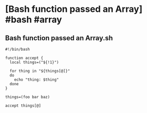 # [Bash function passed an Array] #bash #array

## Bash function passed an Array.sh

```shell
#!/bin/bash

function accept {
  local things=("${!1}")

  for thing in "${things[@]}"
  do
    echo "thing: $thing"
  done
}

things=(foo bar baz)

accept things[@]
```

